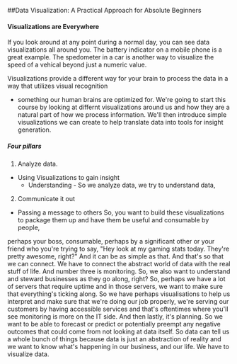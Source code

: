 ##Data Visualization: A Practical Approach for Absolute Beginners

#### Visualizations are Everywhere
If you look around at any point during a normal day, you can see data visualizations all around you. 
The battery indicator on a mobile phone is a great example. The spedometer in a car is another way to visualize the 
speed of a vehical beyond just a numeric value.

Visualizations provide a different way for your brain to process the data in a way that utilizes visual recognition 
- something our human brains are optimized for.
We're going to start this course by looking at differnt visualizations around us and 
how they are a natural part of how we process information. We'll then introduce simple visualizations we can create 
to help translate data into tools for insight generation.

##### Four pillars
 1. Analyze data.
  - Using Visualizations to gain insight
    - Understanding - So we analyze data, we try to understand data,
2. Communicate it out
  - Passing a message to others
So, you want to build
these visualizations to package them
up and have them be useful and consumable by people,

perhaps your boss, consumable,
perhaps by a significant other
or your friend who you're trying to say,
"Hey look at my gaming stats today.
They're pretty awesome, right?"
And it can be as simple as that.
And that's so that we can connect.
We have to connect the abstract world of
data with the real stuff of life.
And number three is monitoring.
So, we also want to understand
and steward businesses as they go along, right?
So, perhaps we have a lot of servers that
require uptime and in those servers,
we want to make sure that everything's ticking along.
So we have perhaps visualisations to help us interpret
and make sure that we're doing our job properly,
we're serving our customers by having accessible services
and that's oftentimes where
you'll see monitoring is more on the IT side.
And then lastly, it's planning.
So we want to be able to
forecast or predict or potentially
preempt any negative outcomes
that could come from not looking at data itself.
So data can tell us a whole bunch
of things because data is
just an abstraction of reality
and we want to know what's
happening in our business, and our life.
We have to visualize data.
